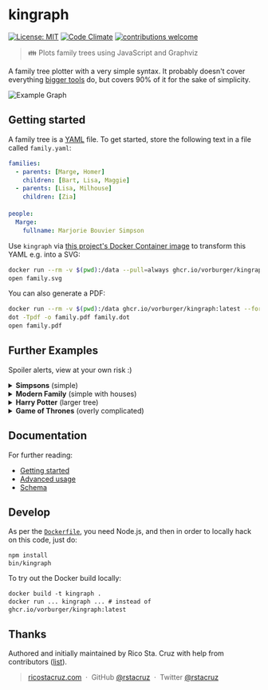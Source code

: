 # kingraph

[![License: MIT](https://img.shields.io/badge/License-MIT-yellow.svg)](https://opensource.org/licenses/MIT)
[![Code Climate](https://img.shields.io/codeclimate/maintainability/vorburger/kingraph.svg?style=flat-square)](https://codeclimate.com/github/vorburger/kingraph)
[![contributions welcome](https://img.shields.io/badge/contributions-welcome-brightgreen.svg?style=flat-square)](https://github.com/vorburger/kingraph/issues)

> 👪 Plots family trees using JavaScript and Graphviz

A family tree plotter with a very simple syntax. It probably doesn't cover everything [bigger tools](https://gramps-project.org/) do, but covers 90% of it for the sake of simplicity.

![Example Graph](examples/intro.png)

## Getting started

A family tree is a [YAML](http://yaml.org/) file. To get started, store the following text in a file called `family.yaml`:

```yaml
families:
  - parents: [Marge, Homer]
    children: [Bart, Lisa, Maggie]
  - parents: [Lisa, Milhouse]
    children: [Zia]

people:
  Marge:
    fullname: Marjorie Bouvier Simpson
```

Use `kingraph` via [this project's Docker Container image](https://github.com/vorburger/kingraph/pkgs/container/kingraph) to transform this YAML e.g. into a SVG:

```sh
docker run --rm -v $(pwd):/data --pull=always ghcr.io/vorburger/kingraph:latest --format=svg family.yaml >family.svg
open family.svg
```

You can also generate a PDF:

```sh
docker run --rm -v $(pwd):/data ghcr.io/vorburger/kingraph:latest --format=dot family.yaml >family.dot
dot -Tpdf -o family.pdf family.dot
open family.pdf
```

## Further Examples

Spoiler alerts, view at your own risk :)

<details>
<summary><b>Simpsons</b> (simple)</summary>

Source: *[simpsons.yaml](examples/simpsons.yaml)*

> ![Simpsons Example](examples/simpsons.png)
</details>

<details>
<summary><b>Modern Family</b> (simple with houses)</summary>

Source: *[modernfamily.yaml](examples/modernfamily.yaml)*

> ![Modern Family Example](examples/modernfamily.png)
</details>

<details>
<summary><b>Harry Potter</b> (larger tree)</summary>

Source: *[potter.yaml](examples/potter.yaml)*

> ![Potter Example](examples/potter.png)
</details>

<details>
<summary><b>Game of Thrones</b> (overly complicated)</summary>

Source: *[got.yaml](examples/got.yaml)*

> ![GOT Example](examples/got.png)
</details>

## Documentation

For further reading:

- [Getting started](docs/getting_started.md)
- [Advanced usage](docs/advanced.md)
- [Schema](docs/schema.md)

## Develop

As per the [`Dockerfile`](Dockerfile), you need Node.js, and then in order to locally hack on this code, just do:

    npm install
    bin/kingraph

To try out the Docker build locally:

    docker build -t kingraph .
    docker run ... kingraph ... # instead of ghcr.io/vorburger/kingraph:latest

## Thanks

Authored and initially maintained by Rico Sta. Cruz with help from contributors ([list][contributors]).

> [ricostacruz.com](http://ricostacruz.com) &nbsp;&middot;&nbsp;
> GitHub [@rstacruz](https://github.com/rstacruz) &nbsp;&middot;&nbsp;
> Twitter [@rstacruz](https://twitter.com/rstacruz)

[contributors]: http://github.com/vorburger/kingraph/contributors
